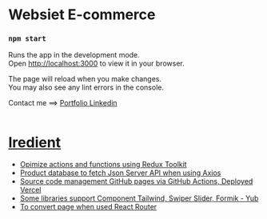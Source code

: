 # Websiet E-commerce

### `npm start`

Runs the app in the development mode.\
Open [http://localhost:3000](http://localhost:3000) to view it in your browser.

The page will reload when you make changes.\
You may also see any lint errors in the console.

Contact me ==> <a href="https://quangtin-portfolio.vercel.app/">Portfolio <a href="https://www.linkedin.com/in/nguyen-le-quang-tin-947033248/">Linkedin


<img src="https://quangtin-portfolio.vercel.app/_next/image?url=%2F_next%2Fstatic%2Fmedia%2Fnike-store.bd0d0062.jpg&w=1920&q=75" alt="" />

# Iredient
  <ul>
    <li> Opimize actions and functions using Redux Toolkit
    <li> Product database to fetch Json Server API when using Axios
    <li> Source code management GitHub pages via GitHub Actions, Deployed Vercel
    <li> Some libraries support Component Tailwind, Swiper Slider, Formik - Yub
    <li> To convert page when used React Router
  <ul/>
  
